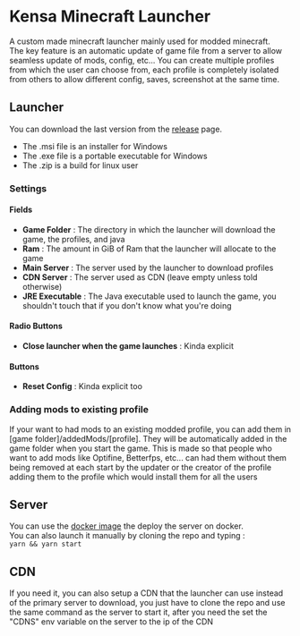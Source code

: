 # Kensa Minecraft Launcher

A custom made minecraft launcher mainly used for modded minecraft.\
The key feature is an automatic update of game file from a server to allow seamless update of mods, config, etc...
You can create multiple profiles from which the user can choose from, each profile is completely isolated from others to allow different config, saves, screenshot at the same time.

## Launcher

You can download the last version from the [release](https://github.com/Kensaa/kensa-minecraft-launcher/releases/latest) page.

-   The .msi file is an installer for Windows
-   The .exe file is a portable executable for Windows
-   The .zip is a build for linux user

### Settings

#### Fields

-   **Game Folder** : The directory in which the launcher will download the game, the profiles, and java
-   **Ram** : The amount in GiB of Ram that the launcher will allocate to the game
-   **Main Server** : The server used by the launcher to download profiles
-   **CDN Server** : The server used as CDN (leave empty unless told otherwise)
-   **JRE Executable** : The Java executable used to launch the game, you shouldn't touch that if you don't know what you're doing

#### Radio Buttons

-   **Close launcher when the game launches** : Kinda explicit

#### Buttons

-   **Reset Config** : Kinda explicit too

### Adding mods to existing profile

If your want to had mods to an existing modded profile, you can add them in [game folder]/addedMods/[profile]. They will be automatically added in the game folder when you start the game. This is made so that people who want to add mods like Optifine, Betterfps, etc... can had them without them being removed at each start by the updater or the creator of the profile adding them to the profile which would install them for all the users

## Server

You can use the [docker image](https://hub.docker.com/repository/docker/kensa/kensa-minecraft-launcher-server/general) the deploy the server on docker.\
You can also launch it manually by cloning the repo and typing :\
`yarn && yarn start`

## CDN

If you need it, you can also setup a CDN that the launcher can use instead of the primary server to download, you just have to clone the repo and use the same command as the server to start it, after you need the set the "CDNS" env variable on the server to the ip of the CDN
